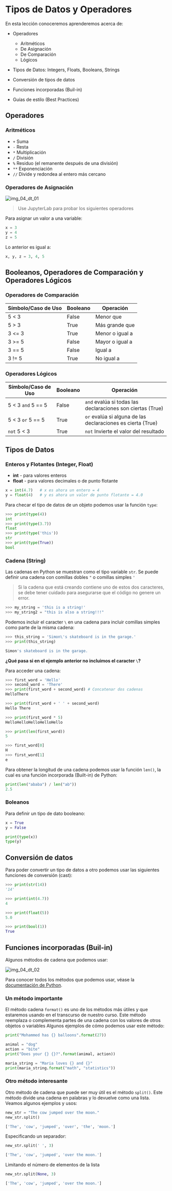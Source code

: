 # Tipos de Datos y Operadores

En esta lección conoceremos aprenderemos acerca de:

- Operadores
	- Aritméticos
	- De Asignación
	- De Comparación
	- Lógicos

- Tipos de Datos: Integers, Floats, Booleans, Strings

- Conversión de tipos de datos

- Funciones incorporadas (Buil-in)

- Guías de estilo (Best Practices)

## Operadores

### Aritméticos

-   `+` Suma
-   `-` Resta
-   `*` Multiplicación
-   `/` División
-   `%` Residuo (el remanente después de una división)
-   `**` Exponenciación
-   `//` Divide y redondea al entero más cercano

### Operadores de Asignación

![img_04_dt_01](images/img_04_dt_01.png)

> Use JupyterLab para probar los siguientes operadores

Para asignar un valor a una variable:

```py
x = 3
y = 4
z = 5
```

Lo anterior es igual a:

```py
x, y, z = 3, 4, 5
```

## Booleanos, Operadores de Comparación y Operadores Lógicos

### Operadores de Comparación

| Símbolo/Caso de Uso | Booleano | Operación |
|--|--|--|
| 5 < 3	| False	| Menor que 		|
| 5 > 3	| True	| Más grande que	|
| 3 <= 3| True	| Menor o igual a	|
| 3 >= 5| False	| Mayor o igual a	|
| 3 == 5| False	| Igual a 		|
| 3 != 5| True 	| No igual a 		|

### Operadores Lógicos

| Símbolo/Caso de Uso | Booleano | Operación |
|--|--|--|
| 5 < 3 `and` 5 == 5	| False	| `and` evalúa si todas las declaraciones son ciertas (True)|
| 5 < 3 `or` 5 == 5	| True	| `or` evalúa si alguna de las declaraciones es cierta (True)|
| `not` 5 < 3		| True	| `not` Invierte el valor del resultado|

###

## Tipos de Datos

### Enteros y Flotantes (Integer, Float)

-   **int** - para valores enteros
-   **float** - para valores decimales o de punto flotante

```py
x = int(4.7)   # x es ahora un entero = 4
y = float(4)   # y es ahora un valor de punto flotante = 4.0

```

Para checar el tipo de datos de un objeto podemos usar la función `type`:

```py
>>> print(type(4))
int
>>> print(type(3.7))
float
>>> print(type('this'))
str
>>> print(type(True))
bool
```

### Cadena (String)

Las cadenas en Python se muestran como el tipo variable `str`. Se puede definir una cadena con comillas dobles `"` o comillas simples `'`

> Si la cadena que está creando contiene uno de estos dos caracteres, se debe tener cuidado para asegurarse que el código no genere un error.

```py
>>> my_string = 'this is a string!'
>>> my_string2 = "this is also a string!!!"
```

Podemos incluir el caracter `\` en una cadena para incluir comillas simples como parte de la misma cadena:

```py
>>> this_string = 'Simon\'s skateboard is in the garage.'
>>> print(this_string)
```

```py
Simon's skateboard is in the garage.
```

**¿Qué pasa si en el ejemplo anterior no incluimos el caracter `\`?**

Para acceder una cadena:

```py
>>> first_word = 'Hello'
>>> second_word = 'There'
>>> print(first_word + second_word) # Concatenar dos cadenas
HelloThere

>>> print(first_word + ' ' + second_word)
Hello There

>>> print(first_word * 5)
HelloHelloHelloHelloHello

>>> print(len(first_word))
5
```

```py
>>> first_word[0]
H
>>> first_word[1]
e
```

Para obtener la longitud de una cadena podemos usar la función `len()`, la cual es una función incorporada (Built-in) de Python:

```py
print(len("ababa") / len("ab"))
2.5
```

### Boleanos

Para definir un tipo de dato booleano:

```py
x = True
y = False

print(type(x))
type(y)
```

## Conversión de datos

Para poder convertir un tipo de datos a otro podemos usar las siguientes funciones de conversión (cast):

```py
>>> print(str(14))
'14'

>>> print(int(4.7))
4

>>> print(float(5))
5.0

>>> print(bool(1))
True
```

## Funciones incorporadas (Buil-in)

Algunos métodos de cadena que podemos usar:

![img_04_dt_02](images/img_04_dt_02.png)

Para conocer todos los métodos que podemos usar, véase la [documentación de Python](https://docs.python.org/3.7/library/stdtypes.html#string-methods).

### Un método importante

El método cadena `format()` es uno de los métodos más útiles y que estaremos usando en el transcurso de nuestro curso. Este método reemplaza o complementa partes de una cadena con los valores de otros objetos o variables Algunos ejemplos de cómo podemos usar este método:

```py
print("Mohammed has {} balloons".format(27))
```

```py
animal = "dog"
action = "bite"
print("Does your {} {}?".format(animal, action))
```

```py
maria_string = "Maria loves {} and {}"
print(maria_string.format("math", "statistics"))
```

### Otro método interesante

Otro método de cadena que puede ser muy útil es el método `split()`. Este método divide una cadena en palabras y lo devuelve como una lista. Veamos algunos ejemplos y usos:

```py
new_str = "The cow jumped over the moon."
new_str.split()
```
```py
['The', 'cow', 'jumped', 'over', 'the', 'moon.']
```


Especificando un separador:

```py
new_str.split(' ', 3)
```
```py
['The', 'cow', 'jumped', 'over the moon.']
```

Limitando el número de elementos de la lista

```py
new_str.split(None, 3)
```
```py
['The', 'cow', 'jumped', 'over the moon.']
```
